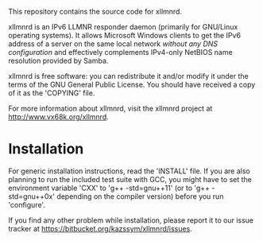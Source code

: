 <!-- This file SHOULD NOT be contained in the xllmnrd package. -->

This repository contains the source code for xllmnrd.

xllmnrd is an IPv6 LLMNR responder daemon (primarily for GNU/Linux operating
systems).  It allows Microsoft Windows clients to get the IPv6 address of a
server on the same local network _without any DNS configuration_ and
effectively complements IPv4-only NetBIOS name resolution provided by Samba.

xllmnrd is free software: you can redistribute it and/or modify it under the
terms of the GNU General Public License.  You should have received a copy of
it as the 'COPYING' file.

For more information about xllmnrd, visit the xllmnrd project at
<http://www.vx68k.org/xllmnrd>.

# Installation

For generic installation instructions, read the 'INSTALL' file.  If you are
also planning to run the included test suite with GCC, you might have to set
the environment variable 'CXX' to 'g++ -std=gnu++11' (or to 'g++ -std=gnu++0x'
depending on the compiler version) before you run 'configure'.

If you find any other problem while installation, please report it to our
issue tracker at <https://bitbucket.org/kazssym/xllmnrd/issues>.
